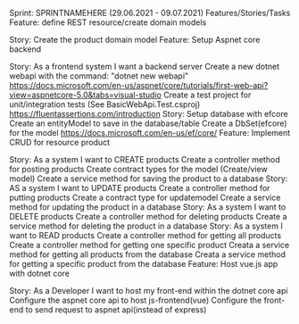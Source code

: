 
Sprint: SPRINTNAMEHERE (29.06.2021 - 09.07.2021)
Features/Stories/Tasks
Feature: define REST resource/create domain models

Story: Create the product domain model
Feature: Setup Aspnet core backend

Story: As a frontend system I want a backend server
Create a new dotnet webapi with the command: "dotnet new webapi"
https://docs.microsoft.com/en-us/aspnet/core/tutorials/first-web-api?view=aspnetcore-5.0&tabs=visual-studio
Create a test project for unit/integration tests (See BasicWebApi.Test.csproj)
https://fluentassertions.com/introduction
Story: Setup database with efcore
Create an entityModel to save in the database/table
Create a DbSet(efcore) for the model
https://docs.microsoft.com/en-us/ef/core/
Feature: Implement CRUD for resource product

Story: As a system I want to CREATE products
Create a controller method for posting products
Create contract types for the model (Create/view model)
Create a service method for saving the product to a database
Story: AS a system I want to UPDATE products
Create a controller method for putting products
Create a contract type for updatemodel
Create a service method for updating the product in a database
Story: As a system I want to DELETE products
Create a controller method for deleting products
Create a service method for deleting the product in a database
Story: As a system I want to READ products
Create a controller method for getting all products
Create a controller method for getting one specific product
Creata a service method for getting all products from the database
Creata a service method for getting a specific product from the database
Feature: Host vue.js app with dotnet core

Story: As a Developer I want to host my front-end within the dotnet core api
Configure the aspnet core api to host js-frontend(vue)
Configure the front-end to send request to aspnet api(instead of express)
